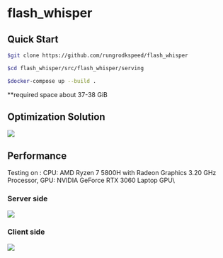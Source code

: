 # flash_whisper

## Quick Start

```bash
$git clone https://github.com/rungrodkspeed/flash_whisper

$cd flash_whisper/src/flash_whisper/serving

$docker-compose up --build .
```

**required space about 37-38 GiB

## Optimization Solution

<image src="/media/solution.jpg"/>


## Performance

Testing on :
CPU: AMD Ryzen 7 5800H with Radeon Graphics 3.20 GHz Processor,
GPU: NVIDIA GeForce RTX 3060 Laptop GPU\

### Server side

<image src="/media/performance.png"/>

### Client side

<image src="/media/end2end.png"/>